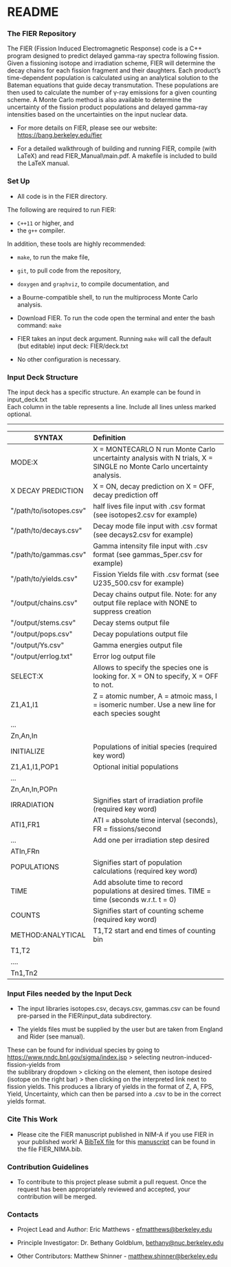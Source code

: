 # README #

### The FIER Repository ###

The FIER (Fission Induced Electromagnetic Response) code is a C++ program designed to predict delayed gamma-ray spectra following fission. Given a fissioning isotope and irradiation scheme, FIER will determine the decay chains for each fission fragment and their daughters. Each product’s time-dependent population is calculated using an analytical solution to the Bateman equations that guide decay transmutation. These populations are then used to calculate the number of γ-ray emissions for a given counting scheme. A Monte Carlo method is also available to determine the uncertainty of the fission product populations and delayed gamma-ray intensities based on the uncertainties on the input nuclear data.

* For more details on FIER, please see our website: https://bang.berkeley.edu/fier

* For a detailed walkthrough of building and running FIER, compile (with LaTeX) and read FIER\_Manual\main.pdf. A makefile is included to build the LaTeX manual. 

### Set Up ###

* All code is in the FIER directory.

The following are required to run FIER: 
* `C++11` or higher, and
* the `g++` compiler.

In addition, these tools are highly recommended:
* `make`, to run the make file,
* `git`, to pull code from the repository,
* `doxygen` and `graphviz`, to compile documentation, and
* a Bourne-compatible shell, to run the multiprocess Monte Carlo analysis.

* Download FIER. To run the code open the terminal and enter the bash command: `make`

* FIER takes an input deck argument. Running `make` will call the default (but editable) input deck: FIER/deck.txt

* No other configuration is necessary.


### Input Deck Structure  ###
The input deck has a specific structure. An example can be found in input\_deck.txt  
Each column in the table represents a line. Include all lines unless marked optional.

---
SYNTAX   |   Definition
-----------|:-------
MODE:X | X = MONTECARLO N run Monte Carlo uncertainty analysis with N trials, X = SINGLE no Monte Carlo uncertainty analysis.  
X DECAY PREDICTION      |X = ON, decay prediction on X = OFF, decay prediction off  
"/path/to/isotopes.csv" |half lives file input with .csv format (see isotopes2.csv for example)  
"/path/to/decays.csv"   |Decay mode file input with .csv format   (see decays2.csv for example)  
"/path/to/gammas.csv"   |Gamma intensity file input with .csv format   (see gammas_5per.csv for example)  
"/path/to/yields.csv"   |Fission Yields file with .csv format        (see U235_500.csv for example)  
"/output/chains.csv"    |Decay chains output file. Note: for any output file replace with NONE to suppress creation  
"/output/stems.csv"     |Decay stems output file 
"/output/pops.csv"      |Decay populations output file 
"/output/Ys.csv"        |Gamma energies output file
"/output/errlog.txt"    |Error log output file
SELECT:X                |Allows to specify the species one is looking for. X = ON to specify, X = OFF to not.  
Z1,A1,I1                |Z = atomic number, A = atmoic mass, I = isomeric number. Use a new line for each species sought  
...  |
Zn,An,In  |
INITIALIZE              |Populations of initial species (required key word)
Z1,A1,I1,POP1           |Optional initial populations
...  |
Zn,An,In,POPn |  
IRRADIATION             |Signifies start of irradiation profile (required key word)
ATI1,FR1                |ATI = absolute time interval (seconds), FR = fissions/second
...                     |Add one per irradiation step desired
ATIn,FRn |
POPULATIONS             |Signifies start of population calculations (required key word) 
TIME                    |Add absolute time to record populations at desired times. TIME = time (seconds w.r.t. t = 0)  |
COUNTS                  |Signifies start of counting scheme (required key word)
METHOD:ANALYTICAL       | T1,T2 start and end times of counting bin
T1,T2                   |
.... |
Tn1,Tn2  |

### Input Files needed by the Input Deck ###

* The input libraries isotopes.csv, decays.csv, gammas.csv can be found pre-parsed in the FIER\input\_data subdirectory.  

* The yields files must be supplied by the user but are taken from England and Rider (see manual).  

These can be found for individual species by going to https://www.nndc.bnl.gov/sigma/index.jsp > selecting neutron-induced-fission-yields from  
the sublibrary dropdown > clicking on the element, then isotope desired (isotope on the right bar) > then clicking on the interpreted link next to fission yields.
This produces a library of yields in the format of Z, A, FPS, Yield, Uncertainty, which can then be parsed into a .csv to be in the correct yields format.

### Cite This Work ###

* Please cite the FIER manuscript published in NIM-A if you use FIER in your published work! A [BibTeX file](http://bang.berkeley.edu/wp-content/uploads/FIER_NIMA.bib) for this [manuscript](https://www.sciencedirect.com/science/article/pii/S0168900218302262?via%3Dihub) can be found in the file FIER_NIMA.bib. 


### Contribution Guidelines ###

* To contribute to this project please submit a pull request. Once the request has been appropriately reviewed and accepted, your contribution will be merged. 



### Contacts ###

* Project Lead and Author:
Eric Matthews - efmatthews@berkeley.edu

* Principle Investigator:
Dr. Bethany Goldblum, bethany@nuc.berkeley.edu

* Other Contributors:
Matthew Shinner - matthew.shinner@berkeley.edu